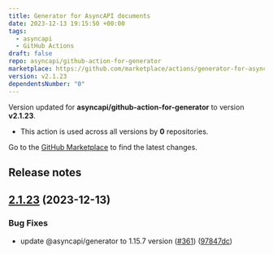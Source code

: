 ```yaml
---
title: Generator for AsyncAPI documents
date: 2023-12-13 19:15:50 +00:00
tags:
  - asyncapi
  - GitHub Actions
draft: false
repo: asyncapi/github-action-for-generator
marketplace: https://github.com/marketplace/actions/generator-for-asyncapi-documents
version: v2.1.23
dependentsNumber: "0"
---
```



Version updated for **asyncapi/github-action-for-generator** to version **v2.1.23**.
- This action is used across all versions by **0** repositories.

Go to the [GitHub Marketplace](https://github.com/marketplace/actions/generator-for-asyncapi-documents) to find the latest changes.

## Release notes

## [2.1.23](https://github.com/asyncapi/github-action-for-generator/compare/v2.1.22...v2.1.23) (2023-12-13)


### Bug Fixes

* update @asyncapi/generator to 1.15.7 version ([#361](https://github.com/asyncapi/github-action-for-generator/issues/361)) ([97847dc](https://github.com/asyncapi/github-action-for-generator/commit/97847dced1ce61a9b4c9850de68e4099eed96a51))


